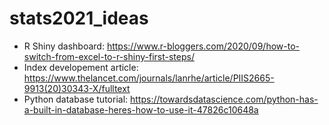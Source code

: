 # stats2021_ideas

* R Shiny dashboard: https://www.r-bloggers.com/2020/09/how-to-switch-from-excel-to-r-shiny-first-steps/
* Index developement article: https://www.thelancet.com/journals/lanrhe/article/PIIS2665-9913(20)30343-X/fulltext
* Python database tutorial: https://towardsdatascience.com/python-has-a-built-in-database-heres-how-to-use-it-47826c10648a
